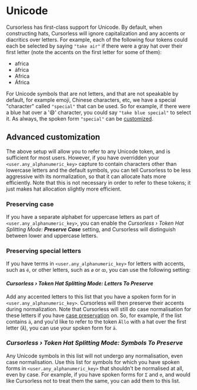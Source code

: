 # Unicode

Cursorless has first-class support for Unicode. By default, when constructing hats, Cursorless will ignore capitalization and any accents or diacritics over letters. For example, each of the following four tokens could each be selected by saying `"take air"` if there were a gray hat over their first letter (note the accents on the first letter for some of them):

- africa
- áfrica
- Africa
- África

For Unicode symbols that are not letters, and that are not speakable by default, for example emoji, Chinese characters, etc, we have a special "character" called `"special"` that can be used. So for example, if there were a blue hat over a '😄' character, you could say `"take blue special"` to select it. As always, the spoken form `"special"` can be [customized](customization.md).

## Advanced customization

The above setup will allow you to refer to any Unicode token, and is sufficient for most users. However, if you have overridden your `<user.any_alphanumeric_key>` capture to contain characters other than lowercase letters and the default symbols, you can tell Cursorless to be less aggressive with its normalization, so that it can allocate hats more efficiently. Note that this is not necessary in order to refer to these tokens; it just makes hat allocation slightly more efficient.

### Preserving case

If you have a separate alphabet for uppercase letters as part of `<user.any_alphanumeric_key>`, you can enable the _Cursorless › Token Hat Splitting Mode: **Preserve Case**_ setting, and Cursorless will distinguish between lower and uppercase letters.

### Preserving special letters

If you have terms in `<user.any_alphanumeric_key>` for letters with accents, such as `é`, or other letters, such as `ø` or `ꝏ`, you can use the following setting:

#### _Cursorless › Token Hat Splitting Mode: **Letters To Preserve**_

Add any accented letters to this list that you have a spoken form for in `<user.any_alphanumeric_key>`. Cursorless will then preserve their accents during normalization. Note that Cursorless will still do case normalisation for these letters if you have [case preservation](#preserving-case) on. So, for example, if the list contains `ä`, and you'd like to refer to the token `Ällo` with a hat over the first letter (`Ä`), you can use your spoken form for `ä`.

### _Cursorless › Token Hat Splitting Mode: **Symbols To Preserve**_

Any Unicode symbols in this list will not undergo any normalisation, even case normalisation. Use this list for symbols for which you have spoken forms in `<user.any_alphanumeric_key>` that shouldn't be normalised at all, even by case. For example, if you have spoken forms for `Σ` and `σ`, and would like Cursorless not to treat them the same, you can add them to this list.

